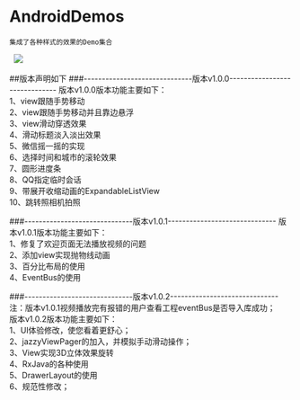 # AndroidDemos
    集成了各种样式的效果的Demo集合
    
   <img src="http://thumbnail0.baidupcs.com/thumbnail/21e02ef646f554208687371f8d3a3573?fid=4081898284-250528-417600601280532&time=1478826000&rt=sh&sign=FDTAER-DCb740ccc5511e5e8fedcff06b081203-Tp1DRLFNgp46cOCS%2BMQT%2FYYjP2k%3D&expires=8h&chkv=0&chkbd=0&chkpc=&dp-logid=7314825562895193236&dp-callid=0&size=c710_u400&quality=100" />

##版本声明如下
###------------------------------版本v1.0.0------------------------------
版本v1.0.0版本功能主要如下：  
    1、view跟随手势移动  
    2、view跟随手势移动并且靠边悬浮  
    3、view滑动穿透效果  
    4、滑动标题淡入淡出效果  
    5、微信摇一摇的实现  
    6、选择时间和城市的滚轮效果  
    7、圆形进度条  
    8、QQ指定临时会话  
    9、带展开收缩动画的ExpandableListView  
    10、跳转照相机拍照  

###------------------------------版本v1.0.1------------------------------
版本v1.0.1版本功能主要如下：  
    1、修复了欢迎页面无法播放视频的问题  
    2、添加view实现抛物线动画  
    3、百分比布局的使用  
    4、EventBus的使用  

###------------------------------版本v1.0.2------------------------------
注：版本v1.0.1视频播放完有报错的用户查看工程eventBus是否导入库成功；  
版本v1.0.2版本功能主要如下：  
    1、UI体验修改，使您看着更舒心；  
    2、jazzyViewPager的加入，并模拟手动滑动操作；  
    3、View实现3D立体效果旋转  
    4、RxJava的各种使用  
    5、DrawerLayout的使用  
    6、规范性修改；  



